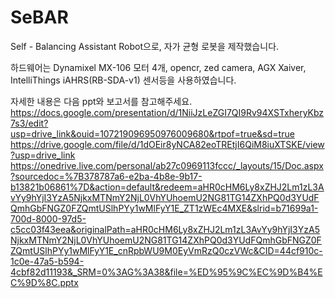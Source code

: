 # SeBAR

Self - Balancing Assistant Robot으로, 자가 균형 로봇을 제작했습니다.

하드웨어는 Dynamixel MX-106 모터 4개, opencr, zed camera, AGX Xaiver, IntelliThings iAHRS(RB-SDA-v1) 센서등을 사용하였습니다.

자세한 내용은 다음 ppt와 보고서를 참고해주세요.
https://docs.google.com/presentation/d/1NiiJzLeZGI7QI9Rv94XSTxheryKbz7s3/edit?usp=drive_link&ouid=107219096950976009680&rtpof=true&sd=true
https://drive.google.com/file/d/1dOEir8yNCA82eoTREtjI6QiM8iuXTSKE/view?usp=drive_link
https://onedrive.live.com/personal/ab27c0969113fccc/_layouts/15/Doc.aspx?sourcedoc=%7B378787a6-e2ba-4b8e-9b17-b13821b06861%7D&action=default&redeem=aHR0cHM6Ly8xZHJ2Lm1zL3AvYy9hYjI3YzA5NjkxMTNmY2NjL0VhYUhoemU2NG81TG14ZXhPQ0d3YUdFQmhGbFNGZ0FZQmtUSlhPYy1wMlFyY1E_ZT1zWEc4MXE&slrid=b71699a1-700d-8000-97d5-c5cc03f43eea&originalPath=aHR0cHM6Ly8xZHJ2Lm1zL3AvYy9hYjI3YzA5NjkxMTNmY2NjL0VhYUhoemU2NG81TG14ZXhPQ0d3YUdFQmhGbFNGZ0FZQmtUSlhPYy1wMlFyY1E_cnRpbWU9M0EyVmRzQ0czVWc&CID=44cf910c-1c0e-47a5-b594-4cbf82d11193&_SRM=0%3AG%3A38&file=%ED%95%9C%EC%9D%B4%EC%9D%8C.pptx
